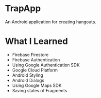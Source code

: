 # TrapApp

An Android application for creating hangouts.

# What I Learned

* Firebase Firestore
* Firebase Authentication
* Using Google Authentication SDK
* Google Cloud Platform
* Android Styling
* Android Dialogs
* Using Google Maps SDK
* Saving states of Fragments
